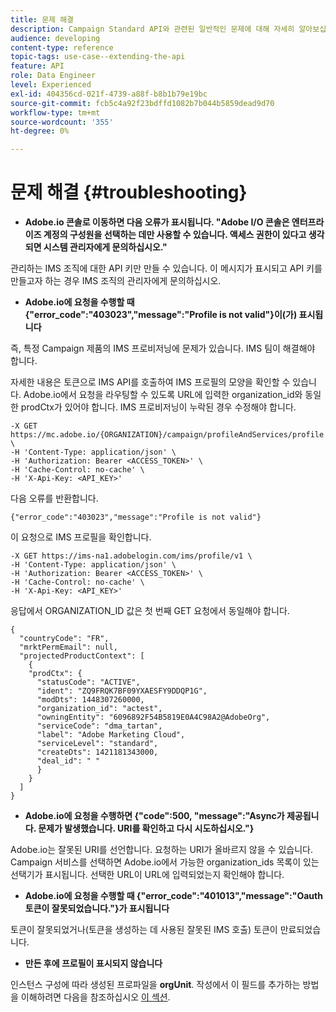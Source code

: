 ```yaml
---
title: 문제 해결
description: Campaign Standard API와 관련된 일반적인 문제에 대해 자세히 알아보십시오 .
audience: developing
content-type: reference
topic-tags: use-case--extending-the-api
feature: API
role: Data Engineer
level: Experienced
exl-id: 404356cd-021f-4739-a88f-b8b1b79e19bc
source-git-commit: fcb5c4a92f23bdffd1082b7b044b5859dead9d70
workflow-type: tm+mt
source-wordcount: '355'
ht-degree: 0%

---
```


# 문제 해결 {#troubleshooting}

* **Adobe.io 콘솔로 이동하면 다음 오류가 표시됩니다. &quot;Adobe I/O 콘솔은 엔터프라이즈 계정의 구성원을 선택하는 데만 사용할 수 있습니다. 액세스 권한이 있다고 생각되면 시스템 관리자에게 문의하십시오.&quot;**

관리하는 IMS 조직에 대한 API 키만 만들 수 있습니다. 이 메시지가 표시되고 API 키를 만들고자 하는 경우 IMS 조직의 관리자에게 문의하십시오.

* **Adobe.io에 요청을 수행할 때 {&quot;error_code&quot;:&quot;403023&quot;,&quot;message&quot;:&quot;Profile is not valid&quot;}이(가) 표시됩니다**

즉, 특정 Campaign 제품의 IMS 프로비저닝에 문제가 있습니다. IMS 팀이 해결해야 합니다.

자세한 내용은 토큰으로 IMS API를 호출하여 IMS 프로필의 모양을 확인할 수 있습니다. Adobe.io에서 요청을 라우팅할 수 있도록 URL에 입력한 organization_id와 동일한 prodCtx가 있어야 합니다.
IMS 프로비저닝이 누락된 경우 수정해야 합니다.

```
-X GET https://mc.adobe.io/{ORGANIZATION}/campaign/profileAndServices/profile \
-H 'Content-Type: application/json' \
-H 'Authorization: Bearer <ACCESS_TOKEN>' \
-H 'Cache-Control: no-cache' \
-H 'X-Api-Key: <API_KEY>'
```

다음 오류를 반환합니다.

```
{"error_code":"403023","message":"Profile is not valid"}
```

이 요청으로 IMS 프로필을 확인합니다.

```
-X GET https://ims-na1.adobelogin.com/ims/profile/v1 \
-H 'Content-Type: application/json' \
-H 'Authorization: Bearer <ACCESS_TOKEN>' \
-H 'Cache-Control: no-cache' \
-H 'X-Api-Key: <API_KEY>'
```

응답에서 ORGANIZATION_ID 값은 첫 번째 GET 요청에서 동일해야 합니다.

```
{
  "countryCode": "FR",
  "mrktPermEmail": null,
  "projectedProductContext": [
    {
    "prodCtx": {
      "statusCode": "ACTIVE",
      "ident": "ZQ9FRQK7BF09YXAESFY9DDQP1G",
      "modDts": 1448307260000,
      "organization_id": "actest",
      "owningEntity": "6096892F54B5819E0A4C98A2@AdobeOrg",
      "serviceCode": "dma_tartan",
      "label": "Adobe Marketing Cloud",
      "serviceLevel": "standard",
      "createDts": 1421181343000,
      "deal_id": " "
      }
    }
  ]
}
```

* **Adobe.io에 요청을 수행하면 {&quot;code&quot;:500, &quot;message&quot;:&quot;Async가 제공됩니다. 문제가 발생했습니다. URI를 확인하고 다시 시도하십시오.&quot;}**

Adobe.io는 잘못된 URI를 선언합니다. 요청하는 URI가 올바르지 않을 수 있습니다. Campaign 서비스를 선택하면 Adobe.io에서 가능한 organization_ids 목록이 있는 선택기가 표시됩니다. 선택한 URL이 URL에 입력되었는지 확인해야 합니다.

* **Adobe.io에 요청을 수행할 때 {&quot;error_code&quot;:&quot;401013&quot;,&quot;message&quot;:&quot;Oauth 토큰이 잘못되었습니다.&quot;}가 표시됩니다**

토큰이 잘못되었거나(토큰을 생성하는 데 사용된 잘못된 IMS 호출) 토큰이 만료되었습니다.

* **만든 후에 프로필이 표시되지 않습니다**

인스턴스 구성에 따라 생성된 프로파일을 **orgUnit**. 작성에서 이 필드를 추가하는 방법을 이해하려면 다음을 참조하십시오 [이 섹션](../../api/using/creating-profiles.md).

<!-- * (error duplicate key : quand tu crées un profile qui existe déjà , il faut faire un patch pour updater le profile plutôt qu’un POST)

With Curl
List all profiles

Create a profile

Update the mobilePhone attribute of a profile

API Calls on Service

GET the list of services

-->

<!--

How to find and use a filter?
Error codes:

* PAtch sur Age = message d'erreur :
500
Cannot update the 'age' property that is read-only
'age' property is not valid for the 'profile' resource.
-->

<!--
How to filter a list of subscribed profiles with available profile filters ? by date (by les filtres dispo sur la ressource) ?

Pattern classique :

recupérer la liste des subscriptions filtrées d'un profile
1) get sur profile
2) recup PKey
3) get sur PKey
4) get sur href des subscriptions

Comment savoir quel filtre appliquer ?

1) get sur metadata de profile
2) retourne description de la collection subscription
3) get sur la valeur du champ resTarget
4) get sur le href dans filters
5) retourne les filtres applicables sur l'url des data.

-->

